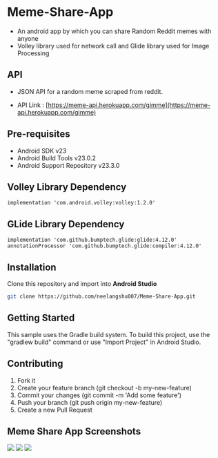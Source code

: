 # Meme-Share-App
* An android app by which you can share Random Reddit memes with anyone
* Volley library used for network call and Glide library used for Image Processing

## API 
* JSON API for a random meme scraped from reddit.

* API Link : [https://meme-api.herokuapp.com/gimme](https://meme-api.herokuapp.com/gimme)

## Pre-requisites
- Android SDK v23
- Android Build Tools v23.0.2
- Android Support Repository v23.3.0


## Volley Library Dependency
```bas
implementation 'com.android.volley:volley:1.2.0'
```

## GLide Library Dependency
```bas
implementation 'com.github.bumptech.glide:glide:4.12.0'
annotationProcessor 'com.github.bumptech.glide:compiler:4.12.0'
```


## Installation
Clone this repository and import into **Android Studio**
```bash
git clone https://github.com/neelangshu007/Meme-Share-App.git
```

## Getting Started
This sample uses the Gradle build system. To build this project, use the
"gradlew build" command or use "Import Project" in Android Studio.


## Contributing
1. Fork it
2. Create your feature branch (git checkout -b my-new-feature)
3. Commit your changes (git commit -m 'Add some feature')
4. Push your branch (git push origin my-new-feature)
5. Create a new Pull Request


## Meme Share App Screenshots
![](screenshots/ss1.jpeg)
![](screenshots/ss2.jpeg)
![](screenshots/ss3.jpeg)


